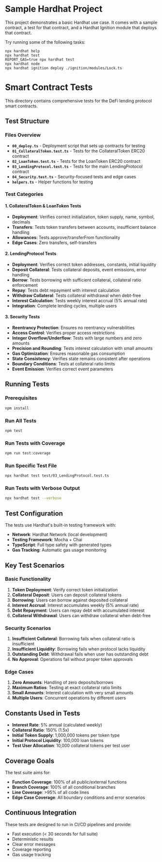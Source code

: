 # Sample Hardhat Project

This project demonstrates a basic Hardhat use case. It comes with a sample contract, a test for that contract, and a Hardhat Ignition module that deploys that contract.

Try running some of the following tasks:

```shell
npx hardhat help
npx hardhat test
REPORT_GAS=true npx hardhat test
npx hardhat node
npx hardhat ignition deploy ./ignition/modules/Lock.ts
```


# Smart Contract Tests

This directory contains comprehensive tests for the DeFi lending protocol smart contracts.

## Test Structure

### Files Overview

- **`00_deploy.ts`** - Deployment script that sets up contracts for testing
- **`01_CollateralToken.test.ts`** - Tests for the CollateralToken ERC20 contract
- **`02_LoanToken.test.ts`** - Tests for the LoanToken ERC20 contract  
- **`03_LendingProtocol.test.ts`** - Tests for the main LendingProtocol contract
- **`04_Security.test.ts`** - Security-focused tests and edge cases
- **`helpers.ts`** - Helper functions for testing

### Test Categories

#### 1. CollateralToken & LoanToken Tests
- **Deployment**: Verifies correct initialization, token supply, name, symbol, decimals
- **Transfers**: Tests token transfers between accounts, insufficient balance handling
- **Allowances**: Tests approve/transferFrom functionality
- **Edge Cases**: Zero transfers, self-transfers

#### 2. LendingProtocol Tests
- **Deployment**: Verifies correct token addresses, constants, initial liquidity
- **Deposit Collateral**: Tests collateral deposits, event emissions, error handling
- **Borrow**: Tests borrowing with sufficient collateral, collateral ratio enforcement
- **Repay**: Tests debt repayment with interest calculation
- **Withdraw Collateral**: Tests collateral withdrawal when debt-free
- **Interest Calculation**: Tests weekly interest accrual (5% annual rate)
- **Integration**: Complete lending cycles, multiple users

#### 3. Security Tests
- **Reentrancy Protection**: Ensures no reentrancy vulnerabilities
- **Access Control**: Verifies proper access restrictions
- **Integer Overflow/Underflow**: Tests with large numbers and zero amounts
- **Precision and Rounding**: Tests interest calculation with small amounts
- **Gas Optimization**: Ensures reasonable gas consumption
- **State Consistency**: Verifies state remains consistent after operations
- **Boundary Conditions**: Tests at collateral ratio limits
- **Event Emission**: Verifies correct event parameters

## Running Tests

### Prerequisites
```bash
npm install
```

### Run All Tests
```bash
npm test
```

### Run Tests with Coverage
```bash
npm run test:coverage
```

### Run Specific Test File
```bash
npx hardhat test test/03_LendingProtocol.test.ts
```

### Run Tests with Verbose Output
```bash
npx hardhat test --verbose
```

## Test Configuration

The tests use Hardhat's built-in testing framework with:
- **Network**: Hardhat Network (local development)
- **Testing Framework**: Mocha + Chai
- **TypeScript**: Full type safety with generated types
- **Gas Tracking**: Automatic gas usage monitoring

## Key Test Scenarios

### Basic Functionality
1. **Token Deployment**: Verify correct token initialization
2. **Collateral Deposit**: Users can deposit collateral tokens
3. **Borrowing**: Users can borrow against deposited collateral
4. **Interest Accrual**: Interest accumulates weekly (5% annual rate)
5. **Debt Repayment**: Users can repay debt with accumulated interest
6. **Collateral Withdrawal**: Users can withdraw collateral when debt-free

### Security Scenarios
1. **Insufficient Collateral**: Borrowing fails when collateral ratio is insufficient
2. **Insufficient Liquidity**: Borrowing fails when protocol lacks liquidity
3. **Outstanding Debt**: Withdrawal fails when user has outstanding debt
4. **No Approval**: Operations fail without proper token approvals

### Edge Cases
1. **Zero Amounts**: Handling of zero deposits/borrows
2. **Maximum Ratios**: Testing at exact collateral ratio limits
3. **Small Amounts**: Interest calculation with very small amounts
4. **Multiple Users**: Concurrent operations by different users

## Constants Used in Tests

- **Interest Rate**: 5% annual (calculated weekly)
- **Collateral Ratio**: 150% (1.5x)
- **Initial Token Supply**: 1,000,000 tokens per token type
- **Initial Protocol Liquidity**: 100,000 loan tokens
- **Test User Allocation**: 10,000 collateral tokens per test user

## Coverage Goals

The test suite aims for:
- **Function Coverage**: 100% of all public/external functions
- **Branch Coverage**: 100% of all conditional branches
- **Line Coverage**: >95% of all code lines
- **Edge Case Coverage**: All boundary conditions and error scenarios

## Continuous Integration

These tests are designed to run in CI/CD pipelines and provide:
- Fast execution (< 30 seconds for full suite)
- Deterministic results
- Clear error messages
- Coverage reporting
- Gas usage tracking 